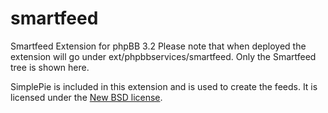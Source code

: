 # smartfeed
Smartfeed Extension for phpBB 3.2
Please note that when deployed the extension will go under ext/phpbbservices/smartfeed. Only the Smartfeed tree is shown here.

SimplePie is included in this extension and is used to create the feeds. It is licensed under the [New BSD license](http://www.opensource.org/licenses/BSD-3-Clause).
